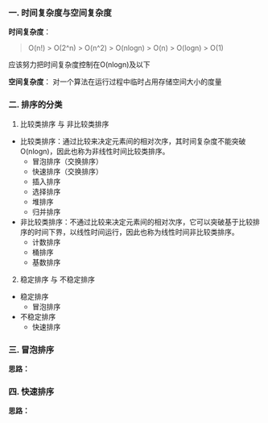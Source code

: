 
### 一. 时间复杂度与空间复杂度

  **时间复杂度**：
  > O(n!) > O(2^n) > O(n^2) > O(nlogn) > O(n) > O(logn) > O(1)
  
  应该努力把时间复杂度控制在O(nlogn)及以下
  
  **空间复杂度**：
  对一个算法在运行过程中临时占用存储空间大小的度量
  
### 二. 排序的分类

1.  比较类排序 与 非比较类排序
  - 比较类排序：通过比较来决定元素间的相对次序，其时间复杂度不能突破 O(nlogn)，因此也称为非线性时间比较类排序。
    - 冒泡排序（交换排序）
    - 快速排序（交换排序）
    - 插入排序
    - 选择排序
    - 堆排序
    - 归并排序
  - 非比较类排序：不通过比较来决定元素间的相对次序，它可以突破基于比较排序的时间下界，以线性时间运行，因此也称为线性时间非比较类排序。
    - 计数排序
    - 桶排序
    - 基数排序
2.  稳定排序 与 不稳定排序
  - 稳定排序
    - 冒泡排序
  - 不稳定排序
    - 快速排序

### 三. 冒泡排序

**思路：** 

### 四. 快速排序

**思路：**
